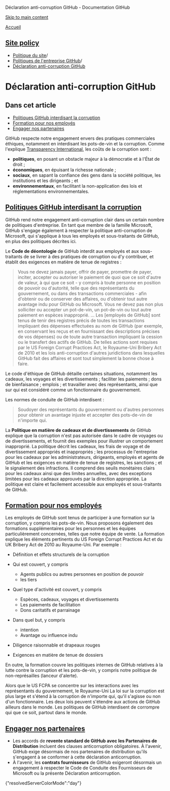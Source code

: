 Déclaration anti-corruption GitHub - Documentation GitHub

[Skip to main content](#main-content)

[Accueil](/fr)

[Site policy](/fr/site-policy)
----------

* [Politique du site](/fr/site-policy)/
* [Politiques de l'entreprise GitHub](/fr/site-policy/github-company-policies)/
* [Déclaration anti-corruption GitHub](/fr/site-policy/github-company-policies/github-anti-bribery-statement)

Déclaration anti-corruption GitHub
==========

Dans cet article
----------

* [Politiques GitHub interdisant la corruption](#github-policies-prohibiting-bribery)
* [Formation pour nos employés](#training-for-our-employees)
* [Engager nos partenaires](#engaging-our-partners)

GitHub respecte notre engagement envers des pratiques commerciales éthiques, notamment en interdisant les pots-de-vin et la corruption. Comme l'explique [Transparency International](https://www.transparency.org/what-is-corruption), les coûts de la corruption sont :

* **politiques**, en posant un obstacle majeur à la démocratie et à l'État de droit ;
* **économiques**, en épuisant la richesse nationale ;
* **sociaux**, en sapant la confiance des gens dans la société politique, les institutions et les dirigeants ; et
* **environnementaux**, en facilitant la non-application des lois et réglementations environnementales.

[Politiques GitHub interdisant la corruption](#github-policies-prohibiting-bribery)
----------

GitHub rend notre engagement anti-corruption clair dans un certain nombre de politiques d'entreprise. En tant que membre de la famille Microsoft, GitHub s'engage également à respecter la politique anti-corruption de Microsoft, qui s'applique à tous les employés et sous-traitants de GitHub, en plus des politiques décrites ici.

Le **Code de déontologie** de GitHub interdit aux employés et aux sous-traitants de se livrer à des pratiques de corruption ou d'y contribuer, et établit des exigences en matière de tenue de registres :

>
>
> Vous ne devez jamais payer, offrir de payer, promettre de payer, inciter, accepter ou autoriser le paiement de quoi que ce soit d'autre de valeur, à qui que ce soit - y compris à toute personne en position de pouvoir ou d'autorité, telle que des représentants du gouvernement, ou dans des transactions commerciales - afin d'obtenir ou de conserver des affaires, ou d'obtenir tout autre avantage indu pour GitHub ou Microsoft. Vous ne devez pas non plus solliciter ou accepter un pot-de-vin, un pot-de-vin ou tout autre paiement en espèces inapproprié. ... Les [employés de GitHub] sont tenus de tenir des registres précis de toutes les transactions impliquant des dépenses effectuées au nom de GitHub (par exemple, en conservant les reçus et en fournissant des descriptions précises de vos dépenses) ou de toute autre transaction impliquant la cession ou le transfert des actifs de GitHub. De telles actions sont requises par le US Foreign Corrupt Practices Act, le Royaume-Uni Bribery Act de 2010 et les lois anti-corruption d'autres juridictions dans lesquelles GitHub fait des affaires et sont tout simplement la bonne chose à faire.
>
>

Le code d'éthique de GitHub détaille certaines situations, notamment les cadeaux, les voyages et les divertissements ; faciliter les paiements ; dons de bienfaisance ; emplois ; et travailler avec des représentants, ainsi que sur qui est considéré comme un fonctionnaire du gouvernement.

Les normes de conduite de GitHub interdisent :

>
>
> Soudoyer des représentants du gouvernement ou d'autres personnes pour obtenir un avantage injuste et accepter des pots-de-vin de n'importe qui.
>
>

La **Politique en matière de cadeaux et de divertissements** de GitHub explique que la corruption n'est pas autorisée dans le cadre de voyages ou de divertissements, et fournit des exemples pour illustrer un comportement inapproprié. La politique décrit les cadeaux, les frais de voyage et de divertissement appropriés et inappropriés ; les processus de l'entreprise pour les cadeaux par les administrateurs, dirigeants, employés et agents de GitHub et les exigences en matière de tenue de registres, les sanctions ; et le signalement des infractions. Il comprend des seuils monétaires clairs pour les cadeaux ainsi que des limites annuelles, avec des exceptions limitées pour les cadeaux approuvés par la direction appropriée. La politique est claire et facilement accessible aux employés et sous-traitants de GitHub.

[Formation pour nos employés](#training-for-our-employees)
----------

Les employés de GitHub sont tenus de participer à une formation sur la corruption, y compris les pots-de-vin. Nous proposons également des formations supplémentaires pour les personnes et les équipes particulièrement concernées, telles que notre équipe de vente. La formation explique les éléments pertinents du US Foreign Corrupt Practices Act et du UK Bribery Act de 2010 au Royaume-Uni. Par exemple :

* Définition et effets structurels de la corruption
* Qui est couvert, y compris
  * Agents publics ou autres personnes en position de pouvoir
  * les tiers

* Quel type d'activité est couvert, y compris
  * Espèces, cadeaux, voyages et divertissements
  * Les paiements de facilitation
  * Dons caritatifs et parrainage

* Dans quel but, y compris
  * intention
  * Avantage ou influence indu

* Diligence raisonnable et drapeaux rouges
* Exigences en matière de tenue de dossiers

En outre, la formation couvre les politiques internes de GitHub relatives à la lutte contre la corruption et les pots-de-vin, y compris notre politique de non-représailles (lanceur d'alerte).

Alors que le US FCPA se concentre sur les interactions avec les représentants du gouvernement, le Royaume-Uni La loi sur la corruption est plus large et s'étend à la corruption de n'importe qui, qu'il s'agisse ou non d'un fonctionnaire. Les deux lois peuvent s'étendre aux actions de GitHub ailleurs dans le monde. Les politiques de GitHub interdisent de corrompre qui que ce soit, partout dans le monde.

[Engager nos partenaires](#engaging-our-partners)
----------

* Les accords de **revente standard de GitHub avec les Partenaires de Distribution** incluent des clauses anticorruption obligatoires. À l'avenir, GitHub exige désormais de nos partenaires de distribution qu'ils s'engagent à se conformer à cette déclaration anticorruption.
* À l'avenir, les **contrats fournisseurs** de GitHub exigeront désormais un engagement à respecter le Code de Conduite des Fournisseurs de Microsoft ou la présente Déclaration anticorruption.

{"resolvedServerColorMode":"day"}
